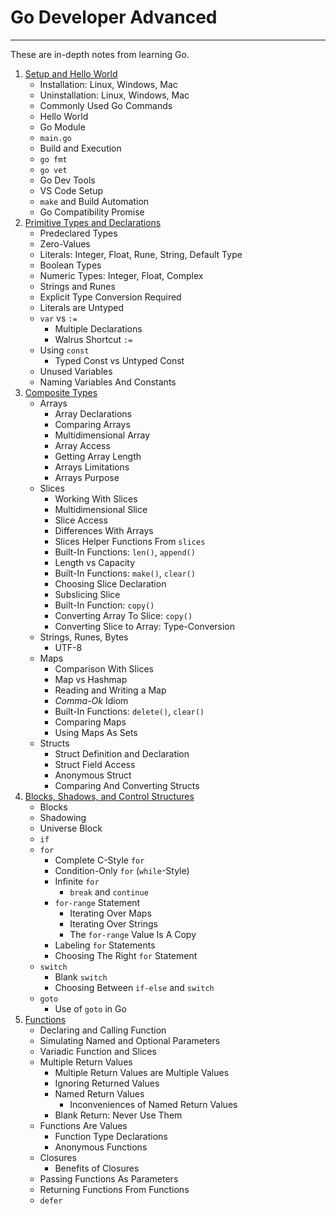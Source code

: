 # Go Developer Advanced

---

These are in-depth notes from learning Go.

1. [Setup and Hello World](./01-Setup-And-Hello-World/)
   - Installation: Linux, Windows, Mac
   - Uninstallation: Linux, Windows, Mac
   - Commonly Used Go Commands
   - Hello World
   - Go Module
   - `main.go`
   - Build and Execution
   - `go fmt`
   - `go vet`
   - Go Dev Tools
   - VS Code Setup
   - `make` and Build Automation
   - Go Compatibility Promise
2. [Primitive Types and Declarations](./02-Primitive-Types-And-Declarations/)
   - Predeclared Types
   - Zero-Values
   - Literals: Integer, Float, Rune, String, Default Type
   - Boolean Types
   - Numeric Types: Integer, Float, Complex
   - Strings and Runes
   - Explicit Type Conversion Required
   - Literals are Untyped
   - `var` vs `:=`
     - Multiple Declarations
     - Walrus Shortcut `:=`
   - Using `const`
     - Typed Const vs Untyped Const
   - Unused Variables
   - Naming Variables And Constants
3. [Composite Types](./03-Composite-Types/)
   - Arrays
     - Array Declarations
     - Comparing Arrays
     - Multidimensional Array
     - Array Access
     - Getting Array Length
     - Arrays Limitations
     - Arrays Purpose
   - Slices
     - Working With Slices
     - Multidimensional Slice
     - Slice Access
     - Differences With Arrays
     - Slices Helper Functions From `slices`
     - Built-In Functions: `len()`, `append()`
     - Length vs Capacity
     - Built-In Functions: `make()`, `clear()`
     - Choosing Slice Declaration
     - Subslicing Slice
     - Built-In Function: `copy()`
     - Converting Array To Slice: `copy()`
     - Converting Slice to Array: Type-Conversion
   - Strings, Runes, Bytes
     - UTF-8
   - Maps
     - Comparison With Slices
     - Map vs Hashmap
     - Reading and Writing a Map
     - *Comma-Ok* Idiom
     - Built-In Functions: `delete()`, `clear()`
     - Comparing Maps
     - Using Maps As Sets
   - Structs
     - Struct Definition and Declaration
     - Struct Field Access
     - Anonymous Struct
     - Comparing And Converting Structs
4. [Blocks, Shadows, and Control Structures](./04-Blocks-Shadows-Control-Structures/)
    - Blocks
    - Shadowing
    - Universe Block
    - `if`
    - `for`
      - Complete C-Style `for`
      - Condition-Only `for` (`while`-Style)
      - Infinite `for`
        - `break` and `continue`
      - `for-range` Statement
        - Iterating Over Maps
        - Iterating Over Strings
        - The `for-range` Value Is A Copy
      - Labeling `for` Statements
      - Choosing The Right `for` Statement
    - `switch`
      - Blank `switch`
      - Choosing Between `if-else` and `switch`
    - `goto`
      - Use of `goto` in Go
5. [Functions](./05-Functions/)
    - Declaring and Calling Function
    - Simulating Named and Optional Parameters
    - Variadic Function and Slices
    - Multiple Return Values
      - Multiple Return Values are Multiple Values
      - Ignoring Returned Values
      - Named Return Values
        - Inconveniences of Named Return Values
      - Blank Return: Never Use Them
    - Functions Are Values
      - Function Type Declarations
      - Anonymous Functions
    - Closures
      - Benefits of Closures
    - Passing Functions As Parameters
    - Returning Functions From Functions
    - `defer`

